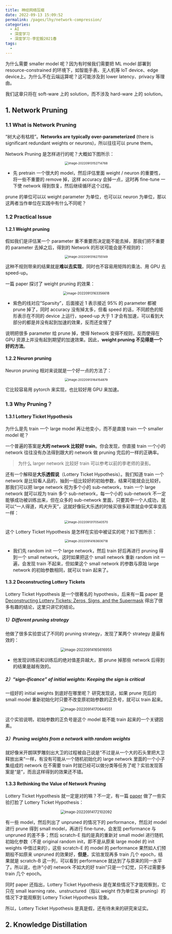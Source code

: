 ```yaml
---
title: 神经网络压缩
date: 2022-09-13 15:09:52
permalink: /pages/lhy/network-compression/
categories:
  - AI
  - 深度学习
  - 深度学习-李宏毅2021春
tags:
  - 
---
```


为什么需要 smaller model 呢？因为有时候我们需要把 ML model 部署到 resource-constrained 的环境下，如智能手表、无人机等 loT device、edge device上。为什么不在云端运算呢？这可能涉及到 lower latency、privacy 等理由。

我们这章只将在 soft-ware 上的 solution，而不涉及 hard-ware 上的 solution。

## 1. Network Pruning

### 1.1 What is Network Pruning

“树大必有枯枝”。**Networks are typically over-parameterized** (there is significant redundant weights or neurons)，所以往往可以 prune them。

Network Pruning 是怎样进行的呢？大概如下图所示：

<center><img src="https://notebook-img-1304596351.cos.ap-beijing.myqcloud.com/img/image-20220913152714768.png" alt="image-20220913152714768" style="zoom:67%;" /></center>

+ 先 pretrain 一个很大的 model，然后评估里面 weight / neuron 的重要性，将一些不重要的 remove 掉，这样 accuracy 会掉一点，这时再 fine-tune 一下使 network 得到恢复，然后继续循环这个过程。

prune 的单位可以以 weight parameter 为单位，也可以以 neuron 为单位，那以这两者当作单位在实践中有什么不同呢？

### 1.2 Practical Issue

#### 1.2.1 Weight pruning

假如我们是评估某一个 parameter 重不重要而决定能不能去掉，那我们把不重要的 parameter 去掉之后，得到的 Network 的形状可能会是不规则的：

<center><img src="https://notebook-img-1304596351.cos.ap-beijing.myqcloud.com/img/image-20220913162755149.png" alt="image-20220913162755149" style="zoom:67%;" /></center>

这种不规则带来的结果就是**难以去实现**，同时也不容易用矩阵的乘法、用 GPU 去 speed-up。

一篇 paper 探讨了 weight pruning 的效果：

<center><img src="https://notebook-img-1304596351.cos.ap-beijing.myqcloud.com/img/image-20220913163356618.png" alt="image-20220913163356618" style="zoom: 72%;" /></center>

+ 紫色的线对应“Sparsity”，后面接近 1 表示接近 95% 的 parameter 都被 prune 掉了，同时 accuracy 没有掉太多，但看 speed 的话，不同颜色的矩形表示在不同的 device 上运行，speed-up 大于 1 才会有加速，可以看到大部分的都是并没有起到加速的效果，反而还变慢了

说明把很多 parameter 给 prune 掉，使得 Network 变得不规则，反而使得在 GPU 资源上并没有起到期望的加速效果。因此，**weight pruning 不见得是一个好的方法**。

#### 1.2.2 Neuron pruning

Neuron pruning 相对来说就是一个好一点的方法了：

<center><img src="https://notebook-img-1304596351.cos.ap-beijing.myqcloud.com/img/image-20220913164154879.png" alt="image-20220913164154879" style="zoom:67%;" /></center>

它比较容易用 pytorch 来实现，也比较好用 GPU 来加速。

### 1.3 Why Pruning？

#### 1.3.1 Lottery Ticket Hypothesis

为什么是先 train 一个 large model 再让他变小，而不是直接 train 一个 smaller model 呢？

一个普遍的答案是**大的 network 比较好 train**。你会发现，你直接 train 一个小的 network 往往没有办法得到跟大的 network 做 pruning 完后的一样的正确率。

> 为什么 larger network 比较好 train 可以参考以前的李老师的录影。

还有一个解释是**大乐透假说**（Lottery Ticket Hypothesis）。我们知道 train 一个 network 是比较看人品的，抽到一组比较好的初始参数，结果可能就会比较好。那我们可以把 large network 视为多个小的 sub-network，train 一个 large network 就可以视为 train 多个 sub-network，每一个小的 sub-network 不一定能够成功被训练出来，但在众多的 sub-network 里面，只要其中一个人成功，就可以“一人得道，鸡犬升天”，这就好像玩大乐透的时候买很多彩票就会中奖率变高一样：

<center><img src="https://notebook-img-1304596351.cos.ap-beijing.myqcloud.com/img/image-20220913170540570.png" alt="image-20220913170540570" style="zoom:67%;" /></center>

这个 Lottery Ticket Hypothesis 是怎样在实验中被证实的呢？如下图所示：

<center><img src="https://notebook-img-1304596351.cos.ap-beijing.myqcloud.com/img/image-20220914163606718.png" alt="image-20220914163606718" style="zoom:67%;" /></center>

+ 我们先 random init 一个 large network，然后 train 好后再进行 pruning 得到一个 small network。这时如果把这个 small network 重新 random init 一遍，会发现 train 不起来，但如果这个 small network 的参数与原始 large network 的初始参数相同，就可以 train 起来了。

#### 1.3.2 Deconstructing Lottery Tickets

Lottery Ticket Hypothesis 是一个很著名的 hypothesis，后来有一篇 paper 是 [Deconstructing Lottery Tickets: Zeros, Signs, and the Supermask](https://arxiv.org/abs/1905.01067) 得出了很多有趣的结论，这里只讲它的结论。

##### 1）Different pruning strategy

他做了很多实验尝试了不同的 pruning strategy，发现了某两个 strategy 是最有效的：

<center><img src="https://notebook-img-1304596351.cos.ap-beijing.myqcloud.com/img/image-20220914165616955.png" alt="image-20220914165616955" style="zoom: 80%;" /></center>

+ 他发现训练前和训练后的绝对值差异越大，那 prune 掉那些 network 后得到的结果是越有效的。

##### 2）“sign-ificance” of initial weights: Keeping the sign is critical

一组好的 initial weights 到底好在哪里呢？ 研究发现说，如果 prune 完后的 small model 重新初始化时只要不改变原初始参数的正负号，就可以 train 起来。

<center><img src="https://notebook-img-1304596351.cos.ap-beijing.myqcloud.com/img/image-20220914170644551.png" alt="image-20220914170644551" style="zoom:80%;" /></center>

这个实验说明，初始参数的正负号是这个 model 能不能 train 起来的一个关键因素。

##### 3）Pruning weights from a network with random weights

就好像米开朗琪罗雕刻出大卫的过程被自己说是“不过是从一个大的石头里把大卫释放出来”一样，有没有可能从一个随机初始化的 large network 里面的一个小子集组成的 network 在不需要 train 时就已经可以做分类等任务了呢？实验发现答案是“是”，而且这样得到的效果还不错。

#### 1.3.3 Rethinking the Value of Network Pruning

Lottery Ticket Hypothesis 就一定是对的嘛？不一定，有一篇 [paper](https://arxiv.org/abs/1810.05270) 做了一些实验打脸了 Lottery Ticket Hypothesis：

<center><img src="https://notebook-img-1304596351.cos.ap-beijing.myqcloud.com/img/image-20220914172102092.png" alt="image-20220914172102092" style="zoom:80%;" /></center>

有一些 model，然后列出了 unpruned 的情况下的 performance，然后对 model 进行 prune 得到 small model，再进行 fine-tune，会发现 performance 与 unpruned 的差不多；然后 scratch-E 指的是真的重新对 small model 进行随机初始化参数（不是 original random init，即不是从原来 large model 的 init weights 中借过来的），这些 scratch-E 的 model 的 performance 果然如人们预期般不如原来 unpruned 的效果好，**但是**，实验发现再多 train 几个 epoch，结果就是 scratch-B 这一列，可以看到 performance 就达到了与原来的同一水平了。所以说，也许“小的 network 不如大的好 train”只是一个幻觉，只不过需要多 train 几个 epoch。

同时 paper 还指出，Lottery Ticket Hypothesis 是在某些情况下才能观察到，它只在 small learning rate、unstructured（指以 weight 作为单位来 pruning）的情况下才能观察到 Lottery Ticket Hypothesis 现象。

所以，Lottery Ticket Hypothesis 是真是假，还有待未来的研究来证实。

## 2. Knowledge Distillation



